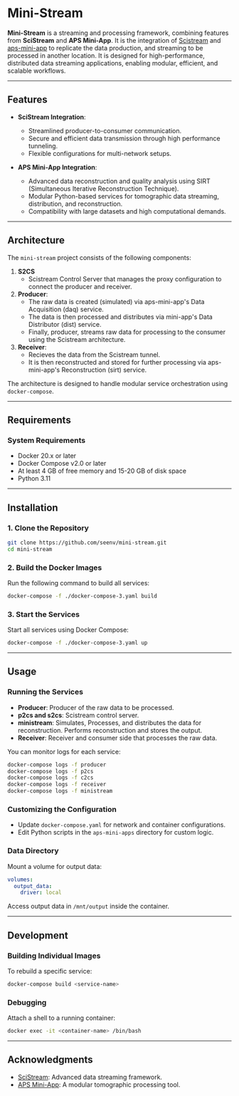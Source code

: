 
# **Mini-Stream**

**Mini-Stream** is a streaming and processing framework, combining features from **SciStream** and **APS Mini-App**. It is the integration of [Scistream](https://github.com/scistream/scistream-proto) and [aps-mini-app](https://github.com/diaspora-project/aps-mini-apps) to replicate the data production, and streaming to be processed in another location. It is designed for high-performance, distributed data streaming applications, enabling modular, efficient, and scalable workflows.

---

## **Features**
- **SciStream Integration**:
  - Streamlined producer-to-consumer communication.
  - Secure and efficient data transmission through high performance tunneling.
  - Flexible configurations for multi-network setups.

- **APS Mini-App Integration**:
  - Advanced data reconstruction and quality analysis using SIRT (Simultaneous Iterative Reconstruction Technique).
  - Modular Python-based services for tomographic data streaming, distribution, and reconstruction.
  - Compatibility with large datasets and high computational demands.

---

## **Architecture**
The `mini-stream` project consists of the following components:
1. **S2CS**
   - Scistream Control Server that manages the proxy configuration to connect the producer and receiver.
2. **Producer**:
   - The raw data is created (simulated) via aps-mini-app's Data Acquisition (daq) service.
   - The data is then processed and distributes via mini-app's Data Distributor (dist) service.
   - Finally, producer, streams raw data for processing to the consumer using the Scistream architecture.
3. **Receiver**:
   - Recieves the data from the Scistream tunnel.
   - It is then reconstructed and stored for further processing via aps-mini-app's Reconstruction (sirt) service.

The architecture is designed to handle modular service orchestration using `docker-compose`.

---

## **Requirements**
### **System Requirements**
- Docker 20.x or later
- Docker Compose v2.0 or later
- At least 4 GB of free memory and 15-20 GB of disk space
- Python 3.11

---

## **Installation**
### **1. Clone the Repository**
```bash
git clone https://github.com/seenv/mini-stream.git
cd mini-stream
```

### **2. Build the Docker Images**
Run the following command to build all services:
```bash
docker-compose -f ./docker-compose-3.yaml build
```

### **3. Start the Services**
Start all services using Docker Compose:
```bash
docker-compose -f ./docker-compose-3.yaml up
```

---

## **Usage**
### **Running the Services**
- **Producer**:
  Producer of the raw data to be processed.
- **p2cs and s2cs**:
  Scistream control server.
- **ministream**:
  Simulates, Processes, and distributes the data for reconstruction.
  Performs reconstruction and stores the output.
- **Receiver**:
  Receiver and consumer side that processes the raw data.

You can monitor logs for each service:
```bash
docker-compose logs -f producer
docker-compose logs -f p2cs
docker-compose logs -f c2cs
docker-compose logs -f receiver
docker-compose logs -f ministream
```

### **Customizing the Configuration**
- Update `docker-compose.yaml` for network and container configurations.
- Edit Python scripts in the `aps-mini-apps` directory for custom logic.

### **Data Directory**
Mount a volume for output data:
```yaml
volumes:
  output_data:
    driver: local
```

Access output data in `/mnt/output` inside the container.

---

## **Development**
### **Building Individual Images**
To rebuild a specific service:
```bash
docker-compose build <service-name>
```

### **Debugging**
Attach a shell to a running container:
```bash
docker exec -it <container-name> /bin/bash
```

---

## **Acknowledgments**
- [SciStream](https://github.com/scistream/scistream-proto): Advanced data streaming framework.
- [APS Mini-App](https://github.com/diaspora-project/aps-mini-apps): A modular tomographic processing tool.

